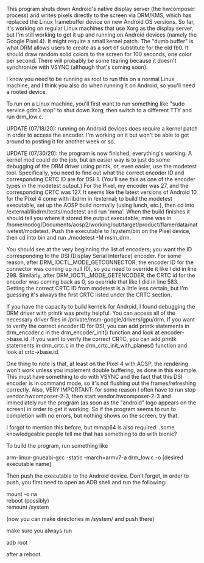This program shuts down Android's native display server (the hwcomposer process) and writes pixels directly to the screen via DRM/KMS, which has replaced the Linux framebuffer device on new Android OS versions. So far, it's working on regular Linux machines that use Xorg as the display server, but I'm still working to get it up and running on Android devices (namely the Google Pixel 4). It might require a small kernel patch. The "dumb buffer" is what DRM allows users to create as a sort of substitute for the old fb0. It should draw random solid colors to the screen for 100 seconds, one color per second. There will probably be some tearing because it doesn't synchronize with VSYNC (although that's coming soon). 

I know you need to be running as root to run this on a normal Linux machine, and I think you also do when running it on Android, so you'll need a rooted device. 

To run on a Linux machine, you'll first want to run something like "sudo service gdm3 stop" to shut down Xorg, then switch to a different TTY and run drm_low.c.

UPDATE (07/18/20): running on Android devices does require a kernel patch in order to access the encoder. I'm working on it but won't be able to get around to posting it for another week or so.

UPDATE (07/30/20): the program is now finished; everything's working. A kernel mod could do the job, but an easier way is to just do some debugging of the DRM driver using printk, or, even easier, use the modetest tool. Specifically, you need to find out what the correct encoder ID and corresponding CRTC ID are for DSI-1. (You'll see this as one of the encoder types in the modetest output.) For the Pixel, my encoder was 27, and the corresponding CRTC was 127. It seems like the latest versions of Android 10 for the Pixel 4 come with libdrm in /external; to build the modetest executable, set up the AOSP build normally (using lunch, etc.), then cd into /external/libdrm/tests/modetest and run 'mma'. When the build finishes it should tell you where it stored the output executable; mine was in /home/nodog/Documents/aosp2/working/out/target/product/flame/data/nativetest/modetest. Push the executable to /system/bin on the Pixel device, then cd into bin and run ./modetest -M msm_drm.  

You should see at the very beginning the list of encoders; you want the ID corresponding to the DSI (Display Serial Interface) encoder. For some reason, after DRM_IOCTL_MODE_GETCONNECTOR, the encoder ID for the connector was coming up null (0), so you need to override it like I did in line 298. Similarly, after DRM_IOCTL_MODE_GETENCODER, the CRTC id for the encoder was coming back as 0, so override that like I did in line 583. Getting the correct CRTC ID from modetest is a little less certain, but I'm guessing it's always the first CRTC listed under the CRTC section.  

If you have the capacity to build kernels for Android, I found debugging the DRM driver with printk was pretty helpful. You can access all of the necessary driver files in /private/msm-google/drivers/gpu/drm. If you want to verify the correct encoder ID for DSI, you can add printk statements in drm_encoder.c in the drm_encoder_init() function and look at encoder->base.id. If you want to verify the correct CRTC, you can add printk statements in drm_crtc.c in the drm_crtc_init_with_planes() function and look at crtc->base.id.     

One thing to note is that, at least on the Pixel 4 with AOSP, the rendering won't work unless you implement double buffering, as done in this example. This must have something to do with VSYNC and the fact that this DSI encoder is in command mode, so it's not flushing out the frames/refreshing correctly. Also, VERY IMPORTANT: for some reason I often have to run stop vendor.hwcomposer-2-3, then start vendor.hwcomposer-2-3 and immediately run the program (as soon as the "android" logo appears on the screen) in order to get it working. So if the program seems to run to completion with no errors, but nothing shows on the screen, try that.

I forgot to mention this before, but mmap64 is also required...some knowledgeable people tell me that has something to do with bionic?   

To build the program, run something like  

arm-linux-gnueabi-gcc -static -march=armv7-a drm_low.c -o [desired executable name]     

Then push the executable to the Android device. Don't forget, in order to push, you first need to open an ADB shell and run the following:  

mount -o rw  
reboot (possibly)  
remount /system  

(now you can make directories in /system/ and push there)  

make sure you always run  

adb root  

after a reboot.
